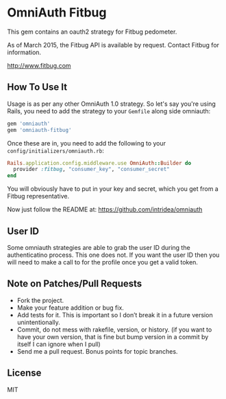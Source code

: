 # OmniAuth Fitbug

This gem contains an oauth2 strategy for Fitbug pedometer.

As of March 2015, the Fitbug API is available by request. Contact Fitbug for information.  

http://www.fitbug.com


## How To Use It

Usage is as per any other OmniAuth 1.0 strategy. So let's say you're using Rails, you need to add the strategy to your `Gemfile` along side omniauth:

```ruby
gem 'omniauth'
gem 'omniauth-fitbug'
```

Once these are in, you need to add the following to your `config/initializers/omniauth.rb`:

```ruby
Rails.application.config.middleware.use OmniAuth::Builder do
  provider :fitbug, "consumer_key", "consumer_secret"
end
```

You will obviously have to put in your key and secret, which you get
from a Fitbug representative.

Now just follow the README at: https://github.com/intridea/omniauth


## User ID

Some omniauth strategies are able to grab the user ID during the
authenticatino process. This one does not. If you want the user ID then
you will need to make a call to for the profile once you get a valid
token.


## Note on Patches/Pull Requests

- Fork the project.
- Make your feature addition or bug fix.
- Add tests for it. This is important so I don’t break it in a future version unintentionally.
- Commit, do not mess with rakefile, version, or history. (if you want to have your own version, that is fine but bump version in a commit by itself I can ignore when I pull)
- Send me a pull request. Bonus points for topic branches.


## License

MIT

